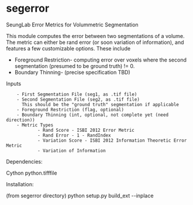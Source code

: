 # segerror

SeungLab Error Metrics for Volummetric Segmentation

 This module computes the error between two segmentations of a volume.
The metric can either be rand error (or soon variation of information), and
features a few customizable options. These include

- Foreground Restriction- computing error over voxels where the
  second segmentation (presumed to be ground truth) != 0.
- Boundary Thinning- (precise specification TBD)

Inputs

        - First Segmentation File (seg1, as .tif file)
        - Second Segmentation File (seg2, as .tif file)
          This should be the "ground truth" segmentation if applicable
        - Foreground Restriction (flag, optional)
        - Boundary Thinning (int, optional, not complete yet (need direction))
        - Metric Types
                - Rand Score - ISBI 2012 Error Metric
                - Rand Error - 1 - RandIndex
                - Variation Score - ISBI 2012 Information Theoretic Error Metric
                - Variation of Information

Dependencies:

Cython
python.tifffile

Installation:

(from segerror directory)
python setup.py build_ext --inplace
